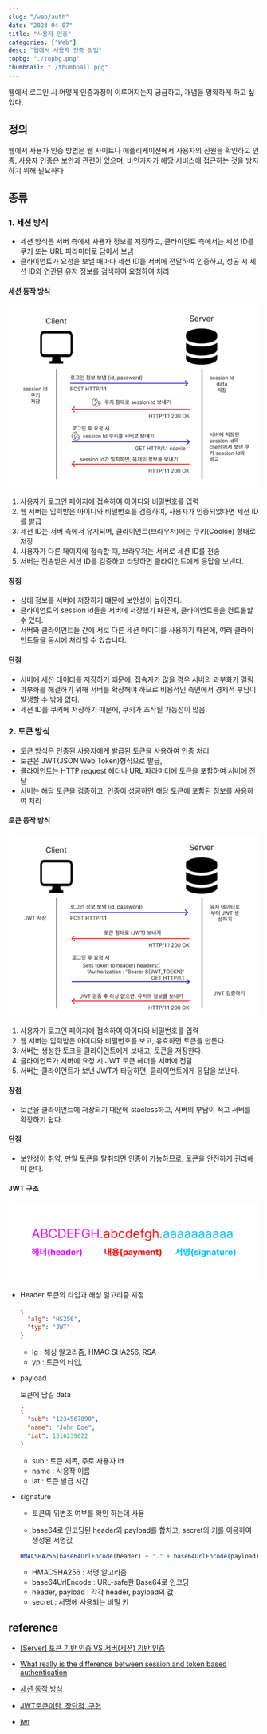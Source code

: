 ```yaml
---
slug: "/web/auth"
date: "2023-04-07"
title: "사용자 인증"
categories: ["Web"]
desc: "웹에서 사용자 인증 방법"
topbg: "./topbg.png"
thumbnail: "./thumbnail.png"
---
```


웹에서 로그인 시 어떻게 인증과정이 이루어지는지 궁금하고, 개념을 명확하게 하고 싶었다.

## 정의

웹에서 사용자 인증 방법은 웹 사이트나 애플리케이션에서 사용자의 신원을 확인하고 인증, 사용자 인증은 보안과 관련이 있으며, 비인가자가 해당 서비스에 접근하는 것을 방지하기 위해 필요하다

## 종류

### 1. 세션 방식

- 세션 방식은 서버 측에서 사용자 정보를 저장하고, 클라이언트 측에서는 세션 ID를 쿠키 또는 URL 파라미터로 담아서 보냄
- 클라이언트가 요청을 보낼 때마다 세션 ID를 서버에 전달하여 인증하고, 성공 시 세션 ID와 연관된 유저 정보를 검색하여 요청하여 처리

#### 세션 동작 방식

![세션 동작 순서](session.png)

1. 사용자가 로그인 페이지에 접속하여 아이디와 비밀번호를 입력
2. 웹 서버는 입력받은 아이디와 비밀번호를 검증하여, 사용자가 인증되었다면 세션 ID를 발급
3. 세션 ID는 서버 측에서 유지되며, 클라이언트(브라우저)에는 쿠키(Cookie) 형태로 저장
4. 사용자가 다른 페이지에 접속할 때, 브라우저는 서버로 세션 ID를 전송
5. 서버는 전송받은 세션 ID를 검증하고 타당하면 클라이언트에게 응답을 보낸다.

#### 장점

- 상태 정보를 서버에 저장하기 떄문에 보안성이 높아진다.
- 클라이언트의 session id들을 서버에 저장했기 때문에, 클라이언트들을 컨트롤할 수 있다.
- 서버와 클라이언트들 간에 서로 다른 세션 아이디를 사용하기 때문에, 여러 클라이언트들을 동시에 처리할 수 있습니다.

#### 단점

- 서버에 세션 데이터를 저장하기 떄문에, 접속자가 많을 경우 서버의 과부화가 걸림
- 과부화를 해결하기 위해 서버를 확장해야 하므로 비용적인 측면에서 경제적 부담이 발생할 수 밖에 없다.
- 세션 ID를 쿠키에 저장하기 때문에, 쿠키가 조작될 가능성이 많음.

### 2. 토큰 방식

- 토큰 방식은 인증된 사용자에게 발급된 토큰을 사용하여 인증 처리
- 토큰은 JWT(JSON Web Token)형식으로 발급,
- 클라이언트는 HTTP request 헤더나 URL 파라미터에 토큰을 포함하여 서버에 전달
- 서버는 해당 토큰을 검증하고, 인증이 성공하면 해당 토큰에 포함된 정보를 사용하여 처리

#### 토큰 동작 방식

![토큰 동작 순서](token.png)

1. 사용자가 로그인 페이지에 접속하여 아이디와 비밀번호를 입력
2. 웹 서버는 입력받은 아이디와 비밀번호를 보고, 유효하면 토큰을 만든다.
3. 서버는 생성한 토크을 클라이언트에게 보내고, 토큰을 저장한다.
4. 클라이언트가 서버에 요청 시 JWT 토큰 헤더를 서버에 전달
5. 서버는 클라이언트가 보낸 JWT가 타당하면, 클라이언트에게 응답을 보낸다.

#### 장점

- 토큰을 클라이언트에 저장되기 때문에 staeless하고, 서버의 부담이 적고 서버를 확장하기 쉽다.

#### 단점

- 보안성이 취약, 만일 토큰을 탈취되면 인증이 가능하므로, 토큰을 안전하게 괸리해야 한다.

#### JWT 구조

![JWT 구조](jwt.png)

- Header
  토큰의 타입과 해싱 알고리즘 지정

  ```json
  {
    "alg": "HS256",
    "typ": "JWT"
  }
  ```

  - lg : 해싱 알고리즘, HMAC SHA256, RSA
  - yp : 토큰의 타입,

- payload

  토큰에 담길 data

  ```json
  {
    "sub": "1234567890",
    "name": "John Doe",
    "iat": 1516239022
  }
  ```

  - sub : 토큰 제목, 주로 사용자 id
  - name : 사용작 이름
  - lat : 토큰 발급 시간

- signature

  - 토큰의 위변조 여부를 확인 하는데 사용

  - base64로 인코딩된 header와 payload를 합치고, secret의 키를 이용하여 생성된 서명값

  ```js
  HMACSHA256(base64UrlEncode(header) + "." + base64UrlEncode(payload), secret);
  ```

  - HMACSHA256 : 서명 알고리즘
  - base64UrlEncode : URL-safe한 Base64로 인코딩
  - header, payload : 각각 header, payload의 값
  - secret : 서명에 사용되는 비밀 키

## reference

- [[Server] 토큰 기반 인증 VS 서버(세션) 기반 인증](https://mangkyu.tistory.com/55)

- [What really is the difference between session and token based authentication](https://dev.to/thecodearcher/what-really-is-the-difference-between-session-and-token-based-authentication-2o39)

- [세션 동작 방식](https://velog.io/@hyun6ik/%EC%84%B8%EC%85%98-%EB%8F%99%EC%9E%91-%EB%B0%A9%EC%8B%9D)

- [JWT토큰이란, 장단점, 구현](https://gorokke.tistory.com/181)

- [jwt](https://jwt.io/)
